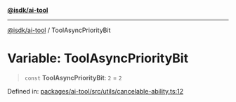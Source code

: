 [**@isdk/ai-tool**](../README.md)

***

[@isdk/ai-tool](../globals.md) / ToolAsyncPriorityBit

# Variable: ToolAsyncPriorityBit

> `const` **ToolAsyncPriorityBit**: `2` = `2`

Defined in: [packages/ai-tool/src/utils/cancelable-ability.ts:12](https://github.com/isdk/ai-tool.js/blob/077730e62e6c723611b64a587e36b69766741af4/src/utils/cancelable-ability.ts#L12)
